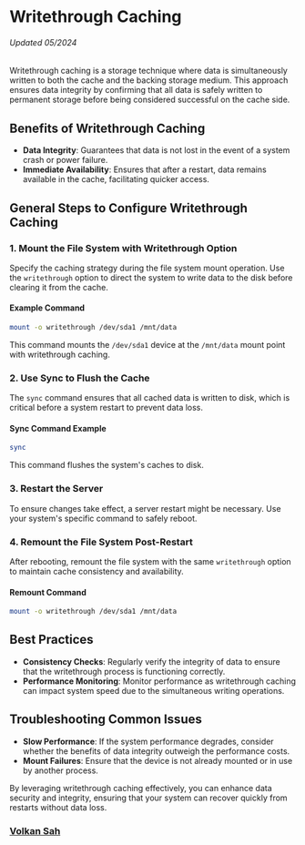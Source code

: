 
# Writethrough Caching
###### Updated 05/2024

Writethrough caching is a storage technique where data is simultaneously written to both the cache and the backing storage medium. This approach ensures data integrity by confirming that all data is safely written to permanent storage before being considered successful on the cache side.

## Benefits of Writethrough Caching
- **Data Integrity**: Guarantees that data is not lost in the event of a system crash or power failure.
- **Immediate Availability**: Ensures that after a restart, data remains available in the cache, facilitating quicker access.

## General Steps to Configure Writethrough Caching

### 1. Mount the File System with Writethrough Option
Specify the caching strategy during the file system mount operation. Use the `writethrough` option to direct the system to write data to the disk before clearing it from the cache.

#### Example Command
```bash
mount -o writethrough /dev/sda1 /mnt/data
```
This command mounts the `/dev/sda1` device at the `/mnt/data` mount point with writethrough caching.

### 2. Use Sync to Flush the Cache
The `sync` command ensures that all cached data is written to disk, which is critical before a system restart to prevent data loss.

#### Sync Command Example
```bash
sync
```
This command flushes the system's caches to disk.

### 3. Restart the Server
To ensure changes take effect, a server restart might be necessary. Use your system's specific command to safely reboot.

### 4. Remount the File System Post-Restart
After rebooting, remount the file system with the same `writethrough` option to maintain cache consistency and availability.

#### Remount Command
```bash
mount -o writethrough /dev/sda1 /mnt/data
```

## Best Practices
- **Consistency Checks**: Regularly verify the integrity of data to ensure that the writethrough process is functioning correctly.
- **Performance Monitoring**: Monitor performance as writethrough caching can impact system speed due to the simultaneous writing operations.

## Troubleshooting Common Issues
- **Slow Performance**: If the system performance degrades, consider whether the benefits of data integrity outweigh the performance costs.
- **Mount Failures**: Ensure that the device is not already mounted or in use by another process.

By leveraging writethrough caching effectively, you can enhance data security and integrity, ensuring that your system can recover quickly from restarts without data loss.

### [Volkan Sah](https://github.com/volkansah)
